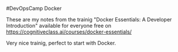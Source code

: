 #DevOpsCamp Docker

These are my notes from the trainig "Docker Essentials: A Developer Introduction" available for everyone free on https://cognitiveclass.ai/courses/docker-essentials/

Very nice trainig, perfect to start with Docker.
